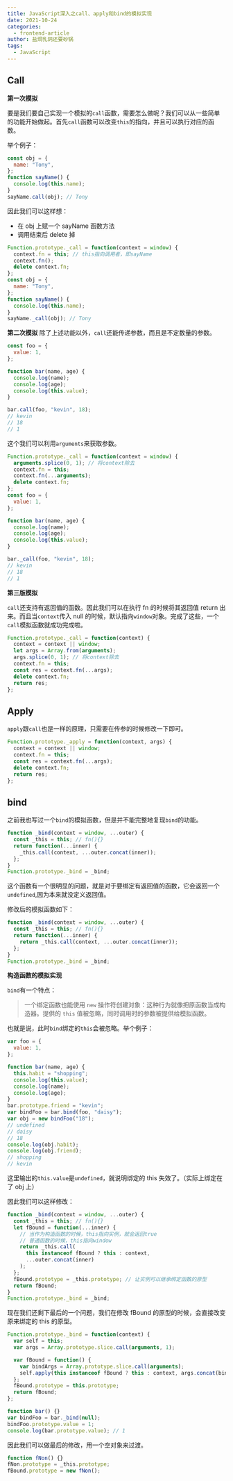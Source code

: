 ```yaml
---
title: JavaScript深入之call、apply和bind的模拟实现
date: 2021-10-24
categories:
  - frontend-article
author: 盐焗乳鸽还要砂锅
tags:
  - JavaScript
---
```


## Call

**第一次模拟**

要是我们要自己实现一个模拟的`call`函数，需要怎么做呢？我们可以从一些简单的功能开始做起。首先`call`函数可以改变`this`的指向，并且可以执行对应的函数。

举个例子：

```js
const obj = {
  name: "Tony",
};
function sayName() {
  console.log(this.name);
}
sayName.call(obj); // Tony
```

因此我们可以这样想：

- 在 obj 上赋一个 sayName 函数方法
- 调用结束后 delete 掉

```js
Function.prototype._call = function(context = window) {
  context.fn = this; // this指向调用者，即sayName
  context.fn();
  delete context.fn;
};
const obj = {
  name: "Tony",
};
function sayName() {
  console.log(this.name);
}
sayName._call(obj); // Tony
```

**第二次模拟**
除了上述功能以外，`call`还能传递参数，而且是不定数量的参数。

```js
const foo = {
  value: 1,
};

function bar(name, age) {
  console.log(name);
  console.log(age);
  console.log(this.value);
}

bar.call(foo, "kevin", 18);
// kevin
// 18
// 1
```

这个我们可以利用`arguments`来获取参数。

```js
Function.prototype._call = function(context = window) {
  arguments.splice(0, 1); // 将context除去
  context.fn = this;
  context.fn(...arguments);
  delete context.fn;
};
const foo = {
  value: 1,
};

function bar(name, age) {
  console.log(name);
  console.log(age);
  console.log(this.value);
}

bar._call(foo, "kevin", 18);
// kevin
// 18
// 1
```

**第三版模拟**

`call`还支持有返回值的函数。因此我们可以在执行 fn 的时候将其返回值 return 出来。而且当`context`传入 null 的时候，默认指向`window`对象。完成了这些，一个`call`模拟函数就成功完成啦。

```js
Function.prototype._call = function(context) {
  context = context || window;
  let args = Array.from(arguments);
  args.splice(0, 1); // 将context除去
  context.fn = this;
  const res = context.fn(...args);
  delete context.fn;
  return res;
};
```

## Apply

`apply`跟`call`也是一样的原理，只需要在传参的时候修改一下即可。

```js
Function.prototype._apply = function(context, args) {
  context = context || window;
  context.fn = this;
  const res = context.fn(...args);
  delete context.fn;
  return res;
};
```

## bind

之前我也写过一个`bind`的模拟函数，但是并不能完整地复现`bind`的功能。

```js
function _bind(context = window, ...outer) {
  const _this = this; // fn(){}
  return function(...inner) {
    _this.call(context, ...outer.concat(inner));
  };
}
Function.prototype._bind = _bind;
```

这个函数有一个很明显的问题，就是对于要绑定有返回值的函数，它会返回一个`undefined`,因为本来就没定义返回值。

修改后的模拟函数如下：

```js
function _bind(context = window, ...outer) {
  const _this = this; // fn(){}
  return function(...inner) {
    return _this.call(context, ...outer.concat(inner));
  };
}
Function.prototype._bind = _bind;
```

**构造函数的模拟实现**

`bind`有一个特点：

> 一个绑定函数也能使用 `new` 操作符创建对象：这种行为就像把原函数当成构造器。提供的 `this` 值被忽略，同时调用时的参数被提供给模拟函数。

也就是说，此时`bind`绑定的`this`会被忽略。举个例子：

```js
var foo = {
  value: 1,
};

function bar(name, age) {
  this.habit = "shopping";
  console.log(this.value);
  console.log(name);
  console.log(age);
}
bar.prototype.friend = "kevin";
var bindFoo = bar.bind(foo, "daisy");
var obj = new bindFoo("18");
// undefined
// daisy
// 18
console.log(obj.habit);
console.log(obj.friend);
// shopping
// kevin
```

这里输出的`this.value`是`undefined`，就说明绑定的 this 失效了。（实际上绑定在了 obj 上）

因此我们可以这样修改：

```js
function _bind(context = window, ...outer) {
  const _this = this; // fn(){}
  let fBound = function(...inner) {
    // 当作为构造函数的时候，this指向实例，就会返回true
    // 普通函数的时候，this指向window
    return _this.call(
      this instanceof fBound ? this : context,
      ...outer.concat(inner)
    );
  };
  fBound.prototype = _this.prototype; // 让实例可以继承绑定函数的原型
  return fBound;
}
Function.prototype._bind = _bind;
```

现在我们还剩下最后的一个问题，我们在修改 fBound 的原型的时候，会直接改变原来绑定的 this 的原型。

```js
Function.prototype._bind = function(context) {
  var self = this;
  var args = Array.prototype.slice.call(arguments, 1);

  var fBound = function() {
    var bindArgs = Array.prototype.slice.call(arguments);
    self.apply(this instanceof fBound ? this : context, args.concat(bindArgs));
  };
  fBound.prototype = this.prototype;
  return fBound;
};

function bar() {}
var bindFoo = bar._bind(null);
bindFoo.prototype.value = 1;
console.log(bar.prototype.value); // 1
```

因此我们可以做最后的修改，用一个空对象来过渡。

```js
function fNon() {}
fNon.prototype = _this.prototype;
fBound.prototype = new fNon();
```

